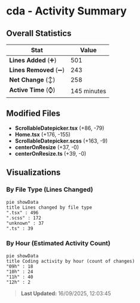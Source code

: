 # cda - Activity Summary 

## Overall Statistics

| Stat                   | Value                                                             |
| ---------------------- | ----------------------------------------------------------------- |
| **Lines Added** (➕)   | 501                                          |
| **Lines Removed** (➖) | 243                                        |
| **Net Change** (↕)    | 258                |
| **Active Time** (⌚)   | 145 minutes |


## Modified Files
- **ScrollableDatepicker.tsx** (+86, -79)
- **Home.tsx** (+176, -155)
- **ScrollableDatepicker.scss** (+163, -9)
- **centerOnResize** (+37, -0)
- **centerOnResize.ts** (+39, -0)

## Visualizations

### By File Type (Lines Changed)

```mermaid
pie showData
title Lines changed by file type
".tsx" : 496
".scss" : 172
"unknown" : 37
".ts" : 39
```

### By Hour (Estimated Activity Count)

```mermaid
pie showData
title Coding activity by hour (count of changes)
"09h" : 18
"10h" : 24
"11h" : 40
"12h" : 2
```


> **Last Updated:** 16/09/2025, 12:03:45